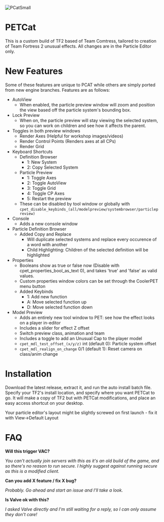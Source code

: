![PCatSmall](https://github.com/RGBACatlord/PETCat/assets/37526906/bc898245-afd5-439d-88b1-4a545938287a)

# PETCat
This is a custom build of TF2 based of Team Comtress, tailored to creation of Team Fortress 2 unusual effects.
All changes are in the Particle Editor only.

# New Features
Some of these features are unique to PCAT while others are simply ported from new engine branches.
Features are as follows:

* AutoView
  * When enabled, the particle preview window will zoom and position the view based off the particle system's bounding box.
* Lock Preview
  * When on, the particle preview will stay viewing the selected system, so you can work on children and see how it affects the parent.
* Toggles in both preview windows
  * Render Axes (Helpful for workshop images/videos)
  * Render Control Points (Renders axes at all CPs)
  * Render Grid
* Keyboard Shortcuts
  * Definition Browser
    * 1: New System
    * 2: Copy Selected System
  * Particle Preview
    * 1: Toggle Axes
    * 2: Toggle AutoView
    * 3: Toggle Grid
    * 4: Toggle CP Axes
    * 5: Restart the preview
  * These can be disabled by tool window or globally with
```cpet_disable_keybinds_(all/modelpreview/systembrowser/particlepreview)```
* Console
  * Adds a new console window
* Particle Definition Browser
  * Added Copy and Replace
    * Will duplicate selected systems and replace every occurence of a word with another
    * Child Highlighting: Children of the selected definition will be highlighted
* Properties
  * Booleans show as true or false now (Disable with cpet_properties_bool_as_text 0), and takes 'true' and 'false' as valid values.
  * Custom properties window colors can be set through the CoolerPET menu button
  * Added Keybinds
    * 1: Add new function
    * A: Move selected function up
    * D: Move selected function down
* Model Preview
  * Adds an entirely new tool window to PET: see how the effect looks on a player in-editor
  * Includes a slider for effect Z offset
  * Switch preview class, animation and team
  * Includes a toggle to add an Unusual Cap to the player model
  * ```cpet_mdl_test_offset_(x/y/z)``` int (default 0): Particle system offset
  * ```cpet_mdl_realign_on_change``` 0/1 (default 1): Reset camera on class/anim change

# Installation

Download the latest release, extract it, and run the auto install batch file.
Specify your TF2's install location, and specify where you want PETCat to go.
It will make a copy of TF2 but with PETCat modifications, and place an easy access shortcut on your desktop.

Your particle editor's layout might be slightly screwed on first launch - fix it with View->Default Layout

# FAQ

**Will this trigger VAC?**

*You can't actually join servers with this as it's an old build of the game, and so there's no reason to run secure.
I highly suggest against running secure as this is a modified client.*

**Can you add X feature / fix X bug?**

*Probably. Go ahead and start an issue and I'll take a look.*

**Is Valve ok with this?**

*I asked Valve directly and I'm still waiting for a reply, so I can only assume they don't care!*
